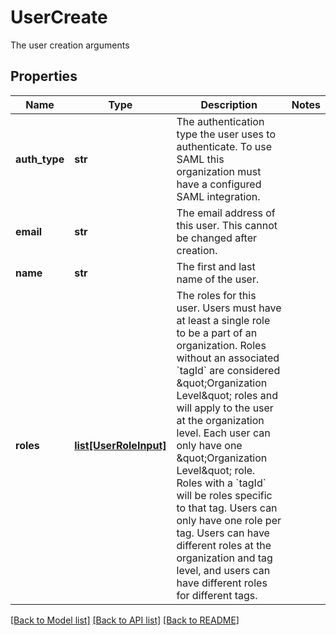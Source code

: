 # UserCreate

The user creation arguments
## Properties
Name | Type | Description | Notes
------------ | ------------- | ------------- | -------------
**auth_type** | **str** | The authentication type the user uses to authenticate. To use SAML this organization must have a configured SAML integration. | 
**email** | **str** | The email address of this user. This cannot be changed after creation. | 
**name** | **str** | The first and last name of the user. | 
**roles** | [**list[UserRoleInput]**](UserRoleInput.md) | The roles for this user. Users must have at least a single role to be a part of an organization. Roles without an associated &#x60;tagId&#x60; are considered \&quot;Organization Level\&quot; roles and will apply to the user at the organization level. Each user can only have one \&quot;Organization Level\&quot; role. Roles with a &#x60;tagId&#x60; will be roles specific to that tag. Users can only have one role per tag. Users can have different roles at the organization and tag level, and users can have different roles for different tags. | 

[[Back to Model list]](../README.md#documentation-for-models) [[Back to API list]](../README.md#documentation-for-api-endpoints) [[Back to README]](../README.md)


